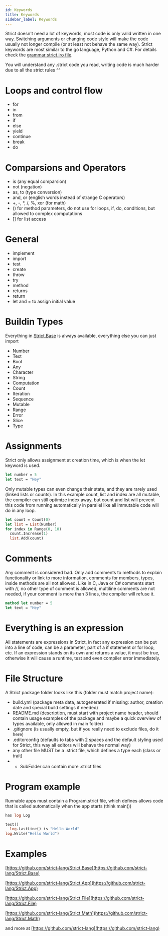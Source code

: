 ```yaml
---
id: Keywords
title: Keywords
sidebar_label: Keywords
---
```


Strict doesn't need a lot of keywords, most code is only valid written in one way. Switching arguments or changing code style will make the code usually not longer compile (or at least not behave the same way). Strict keywords are most similar to the go language, Python and C#. For details check the [grammar strict.iro file](https://github.com/strict-lang/sdk/blob/master/grammar/strict.iro).

You will understand any .strict code you read, writing code is much harder due to all the strict rules ^^

# Loops and control flow

- for
- in
- from
- if
- else
- yield
- continue
- break
- do

# Comparsions and Operators

- is (any equal comparsion)
- not (negation)
- as, to (type conversion)
- and, or (english words instead of strange C operators)
- +, -, \*, /, %, xor (for math)
- () for method parameters, do not use for loops, if, do, conditions, but allowed to complex computations
- [] for list access

# General

- implement
- import
- test
- create
- throw
- try
- method
- returns
- return
- let and = to assign initial value

# Buildin Types

Everything in [Strict.Base](https://github.com/strict-lang/Strict.Base/tree/master/src) is always available, everything else you can just import

- Number
- Text
- Bool
- Any
- Character
- String
- Computation
- Count
- Iteration
- Sequence
- Mutable
- Range
- Error
- Slice
- Type

# Assignments

Strict only allows assignment at creation time, which is when the let keyword is used.

```ocaml
let number = 5
let text = "Hey"
```

Only mutable types can even change their state, and they are rarely used (linked lists or counts). In this example count, list and index are all mutable, the compiler can still optimize index away, but count and list will prevent this code from running automatically in parallel like all immutable code will do in any loop.

```ocaml
let count = Count(0)
let list = List(Number)
for index in Range(0, 10)
  count.Increase(1)
  list.Add(count)
```

# Comments

Any comment is considered bad. Only add comments to methods to explain functionality or link to more information, comments for members, types, inside methods are all not allowed. Like in C, Java or C# comments start with //, no other type of comment is allowed, multiline comments are not needed, if your comment is more than 3 lines, the compiler will refuse it.

```ocaml
method let number = 5
let text = "Hey"
```

# Everything is an expression

All statements are expressions in Strict, in fact any expression can be put into a line of code, can be a parameter, part of a if statement or for loop, etc. If an expression stands on its own and returns a value, it must be true, otherwise it will cause a runtime, test and even compiler error immediately.

# File Structure

A Strict package folder looks like this (folder must match project name):

- build.yml (package meta data, autogenerated if missing: author, creation date and special build settings if needed)
- README.md (description, must start with project name header, should contain usage examples of the package and maybe a quick overview of types available, only allowed in main folder)
- .gitignore (is usually empty, but if you really need to exclude files, do it here)
- .editorconfig (defaults to tabs with 2 spaces and the default styling used for Strict, this way all editors will behave the normal way)
- any other file MUST be a .strict file, which defines a type each (class or trait)
- - SubFolder can contain more .strict files

# Program example

Runnable apps must contain a Program.strict file, which defines allows code that is called automatically when the app starts (think main())

```ocaml
has log Log

test()
  log.LastLine() is "Hello World"
log.Write("Hello World")
```

# Examples

[https://github.com/strict-lang/Strict.Base](https://github.com/strict-lang/Strict.Base)

[https://github.com/strict-lang/Strict.App](https://github.com/strict-lang/Strict.App)

[https://github.com/strict-lang/Strict.File](https://github.com/strict-lang/Strict.File)

[https://github.com/strict-lang/Strict.Math](https://github.com/strict-lang/Strict.Math)

and more at [https://github.com/strict-lang](https://github.com/strict-lang)
